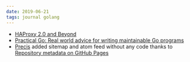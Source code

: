 ```yaml
---
date: 2019-06-21
tags: journal golang
---
```


* [HAProxy 2.0 and Beyond](https://www.haproxy.com/blog/haproxy-2-0-and-beyond/)
* [Practical Go: Real world advice for writing maintainable Go programs](https://dave.cheney.net/practical-go/presentations/qcon-china.html)
* [Precis](https://github.com/abhin4v/precis) added sitemap and atom feed without any code thanks to [Repository metadata on GitHub Pages](https://help.github.com/en/articles/repository-metadata-on-github-pages)